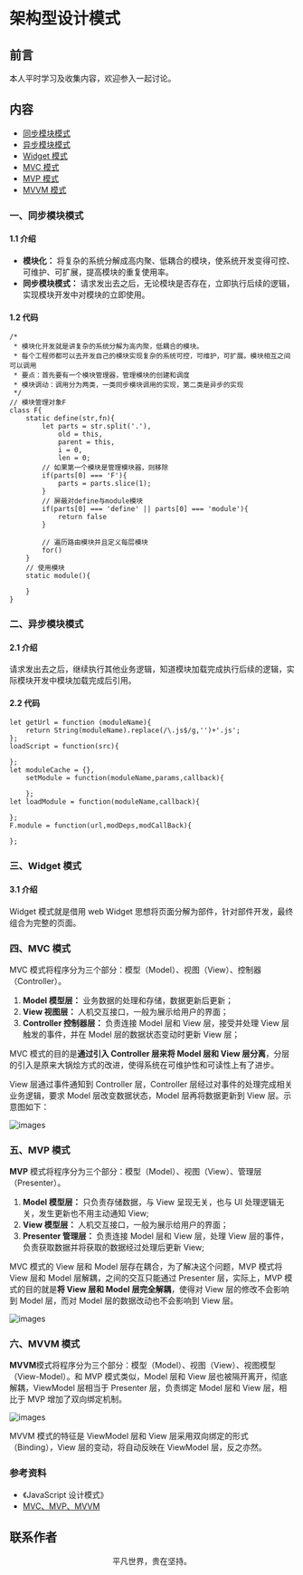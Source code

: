 # 架构型设计模式

## 前言

本人平时学习及收集内容，欢迎参入一起讨论。

## 内容

- [同步模块模式](#一、同步模块模式)
- [异步模块模式](#二、异步模块模式)
- [Widget 模式](#三、widget-模式)
- [MVC 模式](#四、mvc-模式)
- [MVP 模式](#五、mvp-模式)
- [MVVM 模式](#六、mvvm-模式)

### 一、同步模块模式

#### 1.1 介绍

- **模块化：** 将复杂的系统分解成高内聚、低耦合的模块，使系统开发变得可控、可维护、可扩展，提高模块的重复使用率。
- **同步模块模式：** 请求发出去之后，无论模块是否存在，立即执行后续的逻辑，实现模块开发中对模块的立即使用。

#### 1.2 代码

```
/*
 * 模块化开发就是讲复杂的系统分解为高内聚，低耦合的模块。
 * 每个工程师都可以去开发自己的模块实现复杂的系统可控，可维护，可扩展。模块相互之间可以调用
 * 要点：首先要有一个模块管理器，管理模块的创建和调度
 * 模块调动：调用分为两类，一类同步模块调用的实现，第二类是异步的实现
 */
// 模块管理对象F
class F{
    static define(str,fn){
        let parts = str.split('.'),
            old = this,
            parent = this,
            i = 0,
            len = 0;
        // 如果第一个模块是管理模块器，则移除
        if(parts[0] === 'F'){
            parts = parts.slice(1);
        }
        // 屏蔽对define与module模块
        if(parts[0] === 'define' || parts[0] === 'module'){
            return false
        }

        // 遍历路由模块并且定义每层模块
        for()
    }
    // 使用模块
    static module(){

    }
}
```

### 二、异步模块模式

#### 2.1 介绍

请求发出去之后，继续执行其他业务逻辑，知道模块加载完成执行后续的逻辑，实际模块开发中模块加载完成后引用。

#### 2.2 代码

```
let getUrl = function (moduleName){
    return String(moduleName).replace(/\.js$/g,'')+'.js';
};
loadScript = function(src){

};
let moduleCache = {},
    setModule = function(moduleName,params,callback){

    };
let loadModule = function(moduleName,callback){

};
F.module = function(url,modDeps,modCallBack){

};
```

### 三、Widget 模式

#### 3.1 介绍

Widget 模式就是借用 web Widget 思想将页面分解为部件，针对部件开发，最终组合为完整的页面。

### 四、MVC 模式

MVC 模式将程序分为三个部分：模型（Model）、视图（View）、控制器（Controller）。

1. **Model 模型层：** 业务数据的处理和存储，数据更新后更新；
2. **View 视图层：** 人机交互接口，一般为展示给用户的界面；
3. **Controller 控制器层：** 负责连接 Model 层和 View 层，接受并处理 View 层触发的事件，并在 Model 层的数据状态变动时更新 View 层；

MVC 模式的目的是**通过引入 Controller 层来将 Model 层和 View 层分离**，分层的引入是原来大锅烩方式的改进，使得系统在可维护性和可读性上有了进步。

View 层通过事件通知到 Controller 层，Controller 层经过对事件的处理完成相关业务逻辑，要求 Model 层改变数据状态，Model 层再将数据更新到 View 层。示意图如下：

![images](design-pattern-mvc.jpeg)

### 五、MVP 模式

**MVP** 模式将程序分为三个部分：模型（Model）、视图（View）、管理层（Presenter）。

1. **Model 模型层：** 只负责存储数据，与 View 呈现无关，也与 UI 处理逻辑无关，发生更新也不用主动通知 View;
2. **View 模型层：** 人机交互接口，一般为展示给用户的界面；
3. **Presenter 管理层：** 负责连接 Model 层和 View 层，处理 View 层的事件，负责获取数据并将获取的数据经过处理后更新 View;

MVC 模式的 View 层和 Model 层存在耦合，为了解决这个问题，MVP 模式将 View 层和 Model 层解耦，之间的交互只能通过 Presenter 层，实际上，MVP 模式的目的就是**将 View 层和 Model 层完全解耦**，使得对 View 层的修改不会影响到 Model 层，而对 Model 层的数据改动也不会影响到 View 层。

![images](design-pattern-mvp.jpeg)

### 六、MVVM 模式

**MVVM**模式将程序分为三个部分：模型（Model）、视图（View）、视图模型（View-Model）。和 MVP 模式类似，Model 层和 View 层也被隔开离开，彻底解耦，ViewModel 层相当于 Presenter 层，负责绑定 Model 层和 View 层，相比于 MVP 增加了双向绑定机制。

![images](design-pattern-mvvm.jpeg)

MVVM 模式的特征是 ViewModel 层和 View 层采用双向绑定的形式（Binding），View 层的变动，将自动反映在 ViewModel 层，反之亦然。

### 参考资料

- 《JavaScript 设计模式》
- [MVC、MVP、MVVM](https://www.yuque.com/wubinhp/uxiv5i/bik7rk)

## 联系作者

<div align="center">
    <p>
        平凡世界，贵在坚持。
    </p>
    <img :src="$withBase('/about/contact.png')" />
</div>
